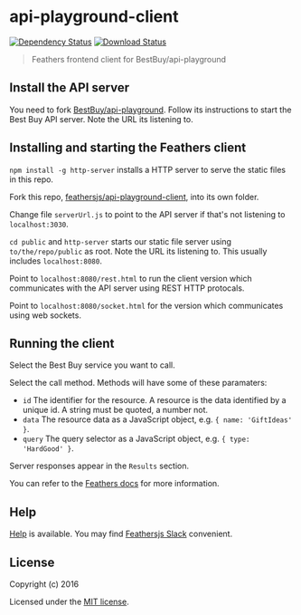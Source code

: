 # api-playground-client

[![Dependency Status](https://img.shields.io/david/feathersjs/api-playground-client.svg?style=flat-square)](https://david-dm.org/feathersjs/api-playground-client)
[![Download Status](https://img.shields.io/npm/dm/api-playground-client.svg?style=flat-square)](https://www.npmjs.com/package/api-playground-client)

> Feathers frontend client for BestBuy/api-playground

## Install the API server

You need to fork [BestBuy/api-playground](https://github.com/BestBuy/api-playground).
Follow its instructions to start the Best Buy API server.
Note the URL its listening to.

## Installing and starting the Feathers client

`npm install -g http-server` installs a HTTP server to serve the static files in this repo.

Fork this repo,
[feathersjs/api-playground-client](https://github.com/feathersjs/api-playground-client),
into its own folder.

Change file `serverUrl.js` to point to the API server
if that's not listening to `localhost:3030`.

`cd public` and `http-server` starts our static file server using `to/the/repo/public` as root.
Note the URL its listening to.
This usually includes `localhost:8080`.

Point to `localhost:8080/rest.html` to run the client version which communicates with the
API server using REST HTTP protocals.

Point to `localhost:8080/socket.html` for the version which communicates using web sockets.

## Running the client

Select the Best Buy service you want to call.

Select the call method. Methods will have some of these paramaters:

- `id` The identifier for the resource.
A resource is the data identified by a unique id.
A string must be quoted, a number not.
- `data` The resource data as a JavaScript object, e.g. `{ name: 'GiftIdeas' }`.
- `query` The query selector as a JavaScript object, e.g. `{ type: 'HardGood' }`.

Server responses appear in the `Results` section.

You can refer to the
[Feathers docs](https://docs.feathersjs.com/v/auk/services/readme.html)
for more information.

## Help

[Help](https://docs.feathersjs.com/v/auk/help/readme.html) is available.
You may find [Feathersjs Slack](https://feathersjs.slack.com/messages/help/) convenient.

## License

Copyright (c) 2016

Licensed under the [MIT license](LICENSE).

